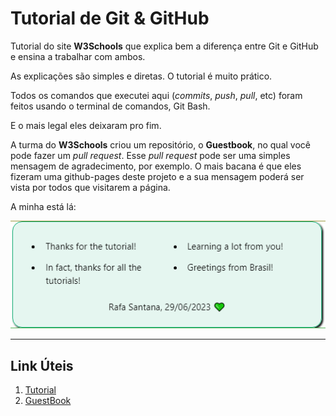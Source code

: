 # Tutorial de Git & GitHub

Tutorial do site **W3Schools** que explica bem a diferença entre Git e GitHub e ensina a trabalhar com ambos. 

As explicações são simples e diretas. O tutorial é muito prático.

Todos os comandos que executei aqui (*commits*, *push*, *pull*, etc) foram feitos usando o terminal de comandos, Git Bash.

E o mais legal eles deixaram pro fim. 

A turma do **W3Schools** criou um repositório, o **Guestbook**, no qual você pode fazer um *pull request*. Esse *pull request* pode ser uma simples mensagem de agradecimento, por exemplo. O mais bacana é que eles fizeram uma github-pages deste projeto e a sua mensagem poderá ser vista por todos que visitarem a página.

A minha está lá:

![Print da minha mensagem](mensagem.png)

---

## Link Úteis

1. [Tutorial](https://www.w3schools.com/git/default.asp)
2. [GuestBook](https://w3schools-test.github.io/)